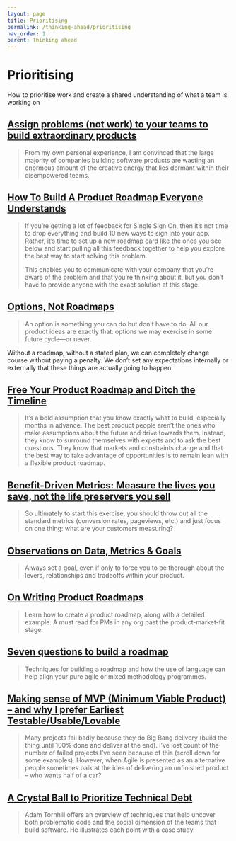 ```yaml
---
layout: page
title: Prioritising
permalink: /thinking-ahead/prioritising
nav_order: 1
parent: Thinking ahead
---
```


# Prioritising

How to prioritise work and create a shared understanding of what a team is working on

## [Assign problems (not work) to your teams to build extraordinary products](https://leaddev.com/agile-other-ways-working/assign-problems-not-work-your-teams-build-extraordinary-products)

> From my own personal experience, I am convinced that the large majority of companies building software products are wasting an enormous amount of the creative energy that lies dormant within their disempowered teams.

## [How To Build A Product Roadmap Everyone Understands](https://www.prodpad.com/blog/how-to-build-a-product-roadmap-everyone-understands/)

> If you’re getting a lot of feedback for Single Sign On, then it’s not time to drop everything and build 10 new ways to sign into your app. Rather, it’s time to set up a new roadmap card like the ones you see below and start pulling all this feedback together to help you explore the best way to start solving this problem.
>
> This enables you to communicate with your company that you’re aware of the problem and that you’re thinking about it, but you don’t have to provide anyone with the exact solution at this stage.

## [Options, Not Roadmaps](https://m.signalvnoise.com/options-not-roadmaps/)

> An option is something you can do but don’t have to do. All our product ideas are exactly that: options we may exercise in some future cycle—or never.

Without a roadmap, without a stated plan, we can completely change course without paying a penalty. We don’t set any expectations internally or externally that these things are actually going to happen.

## [Free Your Product Roadmap and Ditch the Timeline](https://www.mindtheproduct.com/free-your-product-roadmap-and-ditch-the-timeline/)

> It’s a bold assumption that you know exactly what to build, especially months in advance. The best product people aren’t the ones who make assumptions about the future and drive towards them. Instead, they know to surround themselves with experts and to ask the best questions. They know that markets and constraints change and that the best way to take advantage of opportunities is to remain lean with a flexible product roadmap.

## [Benefit-Driven Metrics: Measure the lives you save, not the life preservers you sell](https://andrewchen.co/benefit-driven-metrics-measure-the-lives-you-save-not-the-life-preservers-you-sell/)

> So ultimately to start this exercise, you should throw out all the standard metrics (conversion rates, pageviews, etc.) and just focus on one thing: what are your customers measuring?

## [Observations on Data, Metrics & Goals](https://uxdesign.cc/observations-on-data-metrics-goals-204a02654850)

> Always set a goal, even if only to force you to be thorough about the levers, relationships and tradeoffs within your product.

## [On Writing Product Roadmaps](https://goberoi.com/on-writing-product-roadmaps-a4d72f96326c)

> Learn how to create a product roadmap, along with a detailed example. A must read for PMs in any org past the product-market-fit stage.

## [Seven questions to build a roadmap](http://www.jamiearnold.com/2014/07/22/seven-questions-to-build-a-roadmap/)

> Techniques for building a roadmap and how the use of language can help align your pure agile or mixed methodology programmes.

## [Making sense of MVP (Minimum Viable Product) – and why I prefer Earliest Testable/Usable/Lovable](http://blog.crisp.se/2016/01/25/henrikkniberg/making-sense-of-mvp)

> Many projects fail badly because they do Big Bang delivery (build the thing until 100% done and deliver at the end). I’ve lost count of the number of failed projects I’ve seen because of this (scroll down for some examples). However, when Agile is presented as an alternative people sometimes balk at the idea of delivering an unfinished product – who wants half of a car?

## [A Crystal Ball to Prioritize Technical Debt](https://www.infoq.com/presentations/priority-technical-debt)

> Adam Tornhill offers an overview of techniques that help uncover both problematic code and the social dimension of the teams that build software. He illustrates each point with a case study.
